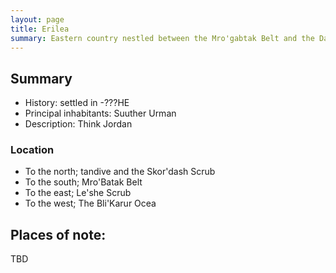 ```yaml
---
layout: page
title: Erilea
summary: Eastern country nestled between the Mro'gabtak Belt and the Darak Wastes.
---
```


## Summary

- History: settled in -???HE
- Principal inhabitants: Suuther Urman
- Description: Think Jordan


### Location

- To the north; tandive and the Skor'dash Scrub
- To the south; Mro'Batak Belt
- To the east; Le'she Scrub
- To the west; The Bli'Karur Ocea

## Places of note:

TBD